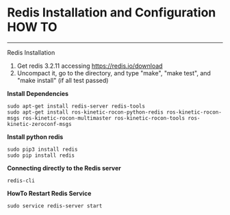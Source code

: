 # Redis Installation and Configuration HOW TO

-------------------------- 
Redis Installation

1) Get redis 3.2.11 accessing https://redis.io/download
2) Uncompact it, go to the directory, and type "make", "make test", and "make install" (if all test passed)

**Install Dependencies**

    sudo apt-get install redis-server redis-tools
    sudo apt-get install ros-kinetic-rocon-python-redis ros-kinetic-rocon-msgs ros-kinetic-rocon-multimaster ros-kinetic-rocon-tools ros-kinetic-zeroconf-msgs

**Install python redis**

    sudo pip3 install redis
    sudo pip install redis

**Connecting directly to the Redis server**

    redis-cli

**HowTo Restart Redis Service**

    sudo service redis-server start